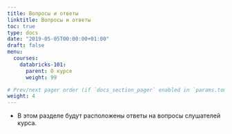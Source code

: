 ```yaml
---
title: Вопросы и ответы
linktitle: Вопросы и ответы
toc: true
type: docs
date: "2019-05-05T00:00:00+01:00"
draft: false
menu:
  courses:
    databricks-101:
      parent: О курсе
      weight: 99

# Prev/next pager order (if `docs_section_pager` enabled in `params.toml`)
weight: 4
---
```


* В этом разделе будут расположены ответы на вопросы слушателей курса.